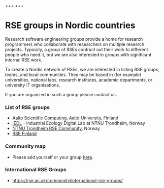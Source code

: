 +++
+++

# RSE groups in Nordic countries

Research software engineering groups provide a home for research programmers
who collaborate with researchers on multiple research projects.
Typically, a group of RSEs contract out their work to different people
who need it, but we are also interested in groups with significant
internal RSE work.

To create a Nordic network of RSEs, we are
interested in listing RSE groups, teams, and local communities.  They
may be based in (for example) universities, national labs, research
institutes, academic departments, or university IT organisations.

If you are organized in such a group please contact us.


### List of RSE groups

* [Aalto Scientific Computing](https://scicomp.aalto.fi/rse/), Aalto University, Finland
* [IEDL](https://iedl.no) - Industrial Ecology Digital Lab at NTNU Trondheim, Norway
* [NTNU Trondheim RSE Community](http://rse.org.ntnu.no/), Norway
* [RSE Finland](/communities/finland/)


### Community map

* Please add yourself or your group [here](/map/).


### International RSE Groups

- <https://rse.ac.uk/community/international-rse-groups/>

